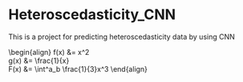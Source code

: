 # Heteroscedasticity_CNN
This is a project for predicting heteroscedasticity data by using CNN



\begin{align}
f(x) &= x^2 \
g(x) &= \frac{1}{x} \
F(x) &= \int^a_b \frac{1}{3}x^3
\end{align}
